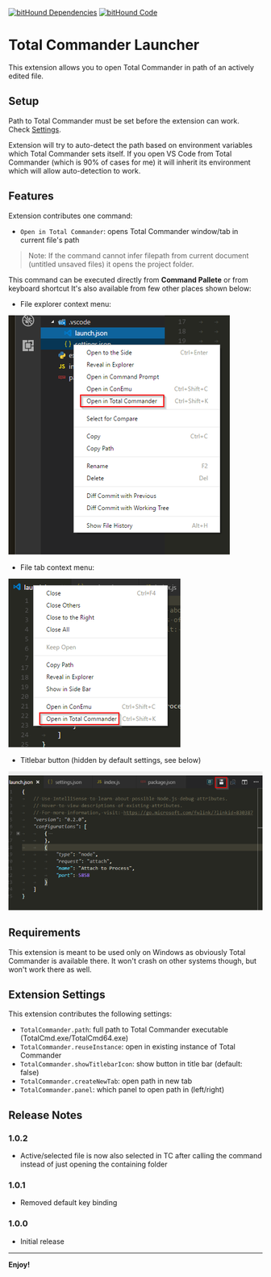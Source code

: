 [![bitHound Dependencies](https://www.bithound.io/github/ipatalas/vscode-totalcommander/badges/dependencies.svg)](https://www.bithound.io/github/ipatalas/vscode-totalcommander/master/dependencies/npm)
[![bitHound Code](https://www.bithound.io/github/ipatalas/vscode-totalcommander/badges/code.svg)](https://www.bithound.io/github/ipatalas/vscode-totalcommander)

# Total Commander Launcher

This extension allows you to open Total Commander in path of an actively edited file.

## Setup

Path to Total Commander must be set before the extension can work. Check [Settings](#Extension-Settings).

Extension will try to auto-detect the path based on environment variables which Total Commander sets itself. If you open VS Code from Total Commander (which is 90% of cases for me) it will inherit its environment which will allow auto-detection to work.

## Features

Extension contributes one command:

* `Open in Total Commander`: opens Total Commander window/tab in current file's path

> Note: If the command cannot infer filepath from current document (untitled unsaved files) it opens the project folder.

This command can be executed directly from **Command Pallete** or from keyboard shortcut
It's also available from few other places shown below:

* File explorer context menu:

![File explorer](images/file-explorer.png)

* File tab context menu:

![File explorer](images/file-tab.png)

* Titlebar button (hidden by default settings, see below)

![File explorer](images/titlebar.png)

## Requirements

This extension is meant to be used only on Windows as obviously Total Commander is available there. It won't crash on other systems though, but won't work there as well.

## Extension Settings

This extension contributes the following settings:

* `TotalCommander.path`: full path to Total Commander executable (TotalCmd.exe/TotalCmd64.exe)
* `TotalCommander.reuseInstance`: open in existing instance of Total Commander
* `TotalCommander.showTitlebarIcon`: show button in title bar (default: false)
* `TotalCommander.createNewTab`: open path in new tab
* `TotalCommander.panel`: which panel to open path in (left/right)

## Release Notes

### 1.0.2

- Active/selected file is now also selected in TC after calling the command instead of just opening the containing folder

### 1.0.1

- Removed default key binding
### 1.0.0

- Initial release

---

**Enjoy!**

